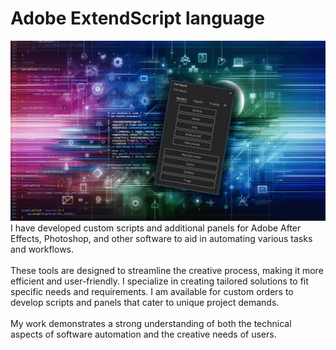 # Adobe ExtendScript language

![](https://github.com/konradmakosa/AE_render_project_UI_panel/blob/main/AE.gif)
I have developed custom scripts and additional panels for Adobe After Effects, Photoshop, and other software to aid in automating various tasks and workflows.<br>  
These tools are designed to streamline the creative process, making it more efficient and user-friendly. I specialize in creating tailored solutions to fit specific needs and requirements. I am available for custom orders to develop scripts and panels that cater to unique project demands.<br>  
My work demonstrates a strong understanding of both the technical aspects of software automation and the creative needs of users.
